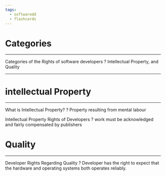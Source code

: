```yaml
---
tags:
  - softwaredd
  - flashcards
---
```

# Categories

___

Categories of the Rights of software developers
?
Intellectual Property, and Quality


___

# intellectual Property

___

What is Intellectual Property?
?
Property resulting from mental labour


Intellectual Property Rights of Developers
?
work must be acknowledged and fairly compensated by publishers


# Quality

___

Developer Rights Regarding Quality
?
Developer has the right to expect that the hardware and operating systems both operates reliably. 

